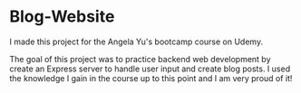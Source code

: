 # Blog-Website

I made this project for the Angela Yu's bootcamp course on Udemy.

The goal of this project was to practice backend web development by create an Express server to handle user input and create blog posts. I used the knowledge I gain in the course up to this point and I am very proud of it!
